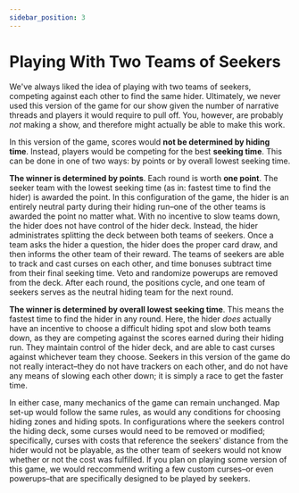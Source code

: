 ```yaml
---
sidebar_position: 3
---
```

# Playing With Two Teams of Seekers

We've always liked the idea of playing with two teams of seekers, competing against each other to find the same hider. Ultimately, we never used this version of the game for our show given the number of narrative threads and players it would require to pull off. You, however, are probably *not* making a show, and therefore might actually be able to make this work.

In this version of the game, scores would **not be determined by hiding time**. Instead, players would be competing for the best **seeking time**. This can be done in one of two ways: by points or by overall lowest seeking time.

**The winner is determined by points**. Each round is worth **one point**. The seeker team with the lowest seeking time (as in: fastest time to find the hider) is awarded the point. In this configuration of the game, the hider is an entirely neutral party during their hiding run–one of the other teams is awarded the point no matter what. With no incentive to slow teams down, the hider does not have control of the hider deck. Instead, the hider administrates splitting the deck between both teams of seekers. Once a team asks the hider a question, the hider does the proper card draw, and then informs the other team of their reward. The teams of seekers are able to track and cast curses on each other, and time bonuses subtract time from their final seeking time. Veto and randomize powerups are removed from the deck. After each round, the positions cycle, and one team of seekers serves as the neutral hiding team for the next round. 

**The winner is determined by overall lowest seeking time**. This means the fastest time to find the hider in any round. Here, the hider *does* actually have an incentive to choose a difficult hiding spot and slow both teams down, as they are competing against the scores earned during their hiding run. They maintain control of the hider deck, and are able to cast curses against whichever team they choose. Seekers in this version of the game do not really interact–they do not have trackers on each other, and do not have any means of slowing each other down; it is simply a race to get the faster time.

In either case, many mechanics of the game can remain unchanged. Map set-up would follow the same rules, as would any conditions for choosing hiding zones and hiding spots. In configurations where the seekers control the hiding deck, some curses would need to be removed or modified; specifically, curses with costs that reference the seekers' distance from the hider would not be playable, as the other team of seekers would not know whether or not the cost was fulfilled. If you plan on playing some version of this game, we would reccommend writing a few custom curses–or even powerups–that are specifically designed to be played by seekers.
